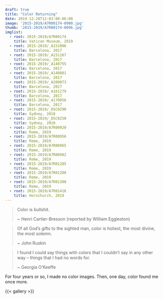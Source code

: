 ```yaml
---
draft: true
title: "Color Returning"
date: 2019-12-28T12:03:00-06:00
image: '2015-2019/A7R00174-0900.jpg'
thumb: '2015-2019/A7R00174-0096.jpg'
imglist:
  - root: 2015-2019/A7R00174
    title: Vatican Museum, 2019
  - root: 2015-2019/_A151006
    title: Barcelona, 2017
  - root: 2015-2019/_A151167
    title: Barcelona, 2017
  - root: 2015-2019/_A140755
    title: Barcelona, 2017
  - root: 2015-2019/_A140801
    title: Barcelona, 2017
  - root: 2015-2019/_A200073
    title: Barcelona, 2017
  - root: 2015-2019/_A161279
    title: Barcelona, 2017
  - root: 2015-2019/_A170056
    title: Barcelona, 2017
  - root: 2015-2019/_DSC0290
    title: Sydney, 2018
  - root: 2015-2019/_DSC0250
    title: Sydney, 2018
  - root: 2015-2019/A7R00920
    title: Rome, 2019
  - root: 2015-2019/A7R00956
    title: Rome, 2019
  - root: 2015-2019/A7R00965
    title: Rome, 2019
  - root: 2015-2019/A7R00982
    title: Rome, 2019
  - root: 2015-2019/A7R01285
    title: Rome, 2019
  - root: 2015-2019/A7R01288
    title: Rome, 2019
  - root: 2015-2019/A7R01308
    title: Rome, 2019
  - root: 2015-2019/A7R01416
    title: Hornchurch, 2019
---
```


> Color is bullshit.
>
> ~ Henri Cartier-Bresson (reported by William Eggleston)

> Of all God’s gifts to the sighted man, color is holiest, the most divine, the most solemn.
>
> ~ John Ruskin

> I found I could say things with colors that I couldn’t say in any other way – things that I had no words for.
>
> ~ Georgia O’Keeffe

For four years or so, I made no color images. Then, one day, color found me once more.

{{< gallery >}}
